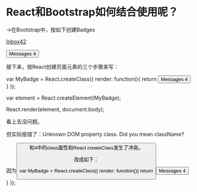 # React和Bootstrap如何结合使用呢？

→在Bootstrap中，按如下创建Badges

<a href="#">Inbox<span class="badge">42</span></a>


<button class="btn btn-primary" type="button">
    Messages <span class="badge">4</span>
</button>

接下来，按React创建页面元素的三个步骤来写：

var MyBadge = React.createClass({
    render: function(){
        return <button class="btn btn-primary" type="button">
            Messages <span class="badge">4</span>
        </button>    
    }
});

var element = React.createElement(MyBadge);

React.render(element, document.body);

看上去没问题。

但实际报错了：Unknown DOM property class. Did you mean className?

因为<button class="btn btn-primary" type="button">和<span class="badge">4</span>中的class属性和React.createClass发生了冲突。

改成如下：

var MyBadge = React.createClass({
    render: function(){
        return <button className="btn btn-primary" type="button">
            Messages <span className="badge">4</span>
        </button>    
    }
});

